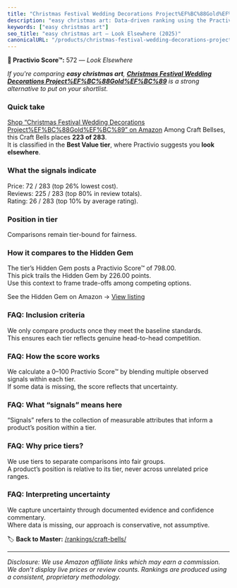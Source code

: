 ```yaml
---
title: "Christmas Festival Wedding Decorations Project%EF%BC%88Gold%EF%BC%89"
description: "easy christmas art: Data-driven ranking using the Practivio Score™. Positioned by quality, value, demand, findability, momentum."
keywords: ["easy christmas art"]
seo_title: "easy christmas art — Look Elsewhere (2025)"
canonicalURL: "/products/christmas-festival-wedding-decorations-projectefbc88goldefbc89-B0CC8MLNXF/"
---
```


**🚫 Practivio Score™:** 572 — _Look Elsewhere_


*If you're comparing **easy christmas art**, **[Christmas Festival Wedding Decorations Project%EF%BC%88Gold%EF%BC%89](https://www.amazon.com/dp/B0CC8MLNXF?tag=practivio-20)** is a strong alternative to put on your shortlist.*
### Quick take
[Shop “Christmas Festival Wedding Decorations Project%EF%BC%88Gold%EF%BC%89” on Amazon](https://www.amazon.com/dp/B0CC8MLNXF?tag=practivio-20)
Among Craft Bellses, this Craft Bells places **223 of 283**.  
It is classified in the **Best Value tier**, where Practivio suggests you **look elsewhere**.

### What the signals indicate
Price: 72 / 283 (top 26% lowest cost).  
Reviews: 225 / 283 (top 80% in review totals).  
Rating: 26 / 283 (top 10% by average rating).  

### Position in tier
Comparisons remain tier-bound for fairness.

### How it compares to the Hidden Gem
The tier’s Hidden Gem posts a Practivio Score™ of 798.00.  
This pick trails the Hidden Gem by 226.00 points.  
Use this context to frame trade-offs among competing options.  

See the Hidden Gem on Amazon → [View listing](https://www.amazon.com/dp/B01MDVMFC6?tag=practivio-20)

### FAQ: Inclusion criteria
We only compare products once they meet the baseline standards.  
This ensures each tier reflects genuine head-to-head competition.

### FAQ: How the score works
We calculate a 0–100 Practivio Score™ by blending multiple observed signals within each tier.  
If some data is missing, the score reflects that uncertainty.

### FAQ: What “signals” means here
“Signals” refers to the collection of measurable attributes that inform a product’s position within a tier.

### FAQ: Why price tiers?
We use tiers to separate comparisons into fair groups.  
A product’s position is relative to its tier, never across unrelated price ranges.

### FAQ: Interpreting uncertainty
We capture uncertainty through documented evidence and confidence commentary.  
Where data is missing, our approach is conservative, not assumptive.


🏷️ **Back to Master:** [/rankings/craft-bells/](/rankings/craft-bells/)

---
_Disclosure: We use Amazon affiliate links which may earn a commission. We don’t display live prices or review counts. Rankings are produced using a consistent, proprietary methodology._
